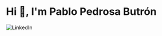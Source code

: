 # Hi 👋, I'm Pablo Pedrosa Butrón

![LinkedIn](https://img.shields.io/badge/linkedin-%230077B5.svg?style=for-the-badge&logo=linkedin&logoColor=white)
<!--

🔭 **Currently working on:** React, Node.js, MongoDB

🌱 **Learning:** Next.js

☁️ **Interest:** 

📝 **Articles:** Regularly write on [Hashnode](https://hashnode.com/@1010nishant)

💬 **Ask me about:** AWS, React, React Native, Node.js, MongoDB

📫 **Reach me:** 
- Email: nishantjangid6377@gmail.com
- Discord: 1010nishant

---

### Mark streak 🏆

### Technologies That I Know 👨🏻‍💻

### Connect With Me 🤝

- [LinkedIn](https://www.linkedin.com/in/your-linkedin/)
- [Twitter](https://twitter.com/your-twitter/)
- [Instagram](https://www.instagram.com/your-instagram/)
- [Hashnode](https://hashnode.com/@your-hashnode/)
- Discord: 1010nishant


**ppedrosa88/ppedrosa88** is a ✨ _special_ ✨ repository because its `README.md` (this file) appears on your GitHub profile.

Here are some ideas to get you started:

- 🔭 I’m currently working on ...
- 🌱 I’m currently learning ...
- 👯 I’m looking to collaborate on ...
- 🤔 I’m looking for help with ...
- 💬 Ask me about ...
- 📫 How to reach me: ...
- 😄 Pronouns: ...
- ⚡ Fun fact: ...
-->
